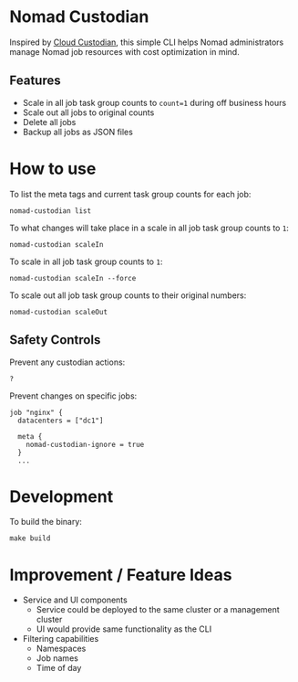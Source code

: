 # Nomad Custodian

Inspired by [Cloud Custodian](https://github.com/cloud-custodian/cloud-custodian), this simple CLI helps Nomad administrators manage Nomad job resources with cost optimization in mind.

## Features
* Scale in all job task group counts to `count=1` during off business hours
* Scale out all jobs to original counts
* Delete all jobs
* Backup all jobs as JSON files

# How to use

To list the meta tags and current task group counts for each job:

```
nomad-custodian list
```

To what changes will take place in a scale in all job task group counts to `1`:

```
nomad-custodian scaleIn
```

To scale in all job task group counts to `1`:

```
nomad-custodian scaleIn --force
```

To scale out all job task group counts to their original numbers:

```
nomad-custodian scaleOut
```

## Safety Controls

Prevent any custodian actions:

```
?
```

Prevent changes on specific jobs:
```
job "nginx" {
  datacenters = ["dc1"]

  meta {
    nomad-custodian-ignore = true
  }
  ...
```

# Development

To build the binary:

```
make build
```

# Improvement / Feature Ideas
* Service and UI components
  * Service could be deployed to the same cluster or a management cluster
  * UI would provide same functionality as the CLI
* Filtering capabilities
  * Namespaces
  * Job names
  * Time of day